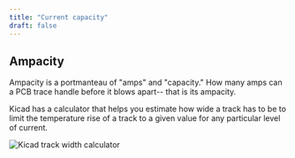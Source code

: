 ```yaml
---
title: "Current capacity"
draft: false
---
```

## Ampacity

Ampacity is a portmanteau of "amps" and "capacity." How many amps can a PCB trace handle before it blows apart-- that is its ampacity.

Kicad has a calculator that helps you estimate how wide a track has to be to limit the temperature rise of a track to a given value for any particular level of current.


![Kicad track width calculator](/img/kicad-track-width-calculator.png)
